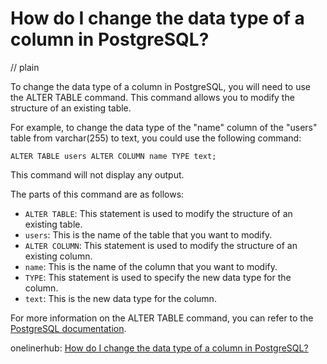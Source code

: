 # How do I change the data type of a column in PostgreSQL?
// plain

To change the data type of a column in PostgreSQL, you will need to use the ALTER TABLE command. This command allows you to modify the structure of an existing table.

For example, to change the data type of the "name" column of the "users" table from varchar(255) to text, you could use the following command:

```
ALTER TABLE users ALTER COLUMN name TYPE text;
```

This command will not display any output.

The parts of this command are as follows:

- `ALTER TABLE`: This statement is used to modify the structure of an existing table.
- `users`: This is the name of the table that you want to modify.
- `ALTER COLUMN`: This statement is used to modify the structure of an existing column.
- `name`: This is the name of the column that you want to modify.
- `TYPE`: This statement is used to specify the new data type for the column.
- `text`: This is the new data type for the column.

For more information on the ALTER TABLE command, you can refer to the [PostgreSQL documentation](https://www.postgresql.org/docs/9.1/sql-altertable.html).

onelinerhub: [How do I change the data type of a column in PostgreSQL?](https://onelinerhub.com/postgresql/how-do-i-change-the-data-type-of-a-column-in-postgresql)